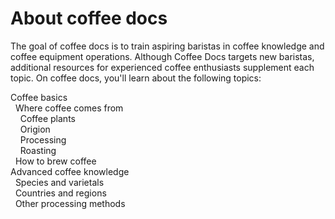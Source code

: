 # About coffee docs 
The goal of coffee docs is to train aspiring baristas in coffee knowledge and coffee equipment operations. Although Coffee Docs targets new baristas, additional resources for experienced coffee enthusiasts supplement each topic. On coffee docs, you'll learn about the following topics: 

Coffee basics<br>
&nbsp; Where coffee comes from       
&nbsp; &nbsp; Coffee plants<br>
&nbsp; &nbsp; Origion<br>
&nbsp; &nbsp; Processing<br>
&nbsp; &nbsp; Roasting<br>
&nbsp; How to brew coffee<br>
Advanced coffee knowledge<br>
&nbsp; Species and varietals<br> 
&nbsp; Countries and regions<br>
&nbsp; Other processing methods<br>
